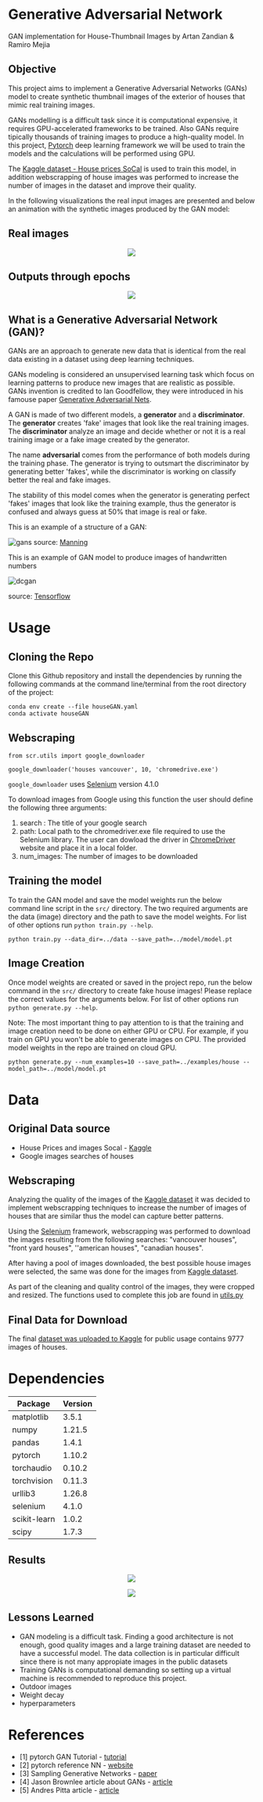 # Generative Adversarial Network

GAN implementation for House-Thumbnail Images by Artan Zandian & Ramiro Mejia

## Objective

This project aims to implement a Generative Adversarial Networks (GANs) model to create synthetic thumbnail images of the exterior of houses that mimic real training images.

GANs modelling is a difficult task since it is computational expensive, it requires GPU-accelerated frameworks to be trained. Also GANs require tipically thousands of training images to produce a high-quality model. In this project, [Pytorch](https://pytorch.org/) deep learning framework we will be used to train the models and the calculations will be performed using GPU.

The  [Kaggle dataset - House prices SoCal](https://www.kaggle.com/ted8080/house-prices-and-images-socal) is used to train this model, in addition webscrapping of house images was performed to increase the number of images in the dataset and improve their quality.

In the following visualizations the real input images are presented and below an animation with the synthetic images produced by the GAN model:

## Real images

<p align="center">
  <img src="https://github.com/artanzand/GAN/blob/main/examples/train_sample.JPG" />
</p>

## Outputs through epochs

<p align="center">
  <img src="https://github.com/artanzand/GAN/blob/main/examples/evolution.gif" />
</p>

## What is a Generative Adversarial Network (GAN)?

GANs are an approach to generate new data that is identical from the real data existing in a dataset using deep learning techniques.

GANs modeling is considered an unsupervised learning task which focus on learning patterns to produce new images that are realistic as possible. GANs invention is credited to Ian Goodfellow, they were  introduced in his famouse paper [Generative Adversarial Nets](https://proceedings.neurips.cc/paper/2014/file/5ca3e9b122f61f8f06494c97b1acccf3-Paper.pdf).

A GAN is made of two different models, a **generator** and a **discriminator**. The **generator** creates 'fake' images that look like the real training images. The **discriminator**  analyze an image and decide whether or not it is a real training image or a fake image created by the generator.

The name **adversarial** comes from the performance of both models during the training phase.  The generator is trying to outsmart the discriminator by generating better 'fakes', while the discriminator is working on classify  better the real and fake images.

The stability of this model  comes when the generator is generating perfect 'fakes' images that look like the training example, thus the generator is confused and always guess at 50% that image is real or fake.

This is an example of a structure of a GAN:

![gans](https://user-images.githubusercontent.com/37048819/155857629-17fdc777-5056-4f97-864c-d7c9dad5fce6.png)
source: [Manning](https://freecontent.manning.com/practical-applications-of-gans-part-1/)

This is an example of GAN model to produce images of handwritten numbers

![dcgan](https://user-images.githubusercontent.com/37048819/155862019-3cd98231-aff4-4900-867d-db70886b1195.gif)

source: [Tensorflow](https://www.tensorflow.org/tutorials/generative/dcgan)

# Usage

## Cloning the Repo

Clone this Github repository and install the dependencies by running the following commands at the command line/terminal from the root directory of the project:

```
conda env create --file houseGAN.yaml 
conda activate houseGAN
```

## Webscraping

```
from scr.utils import google_downloader

google_downloader('houses vancouver', 10, 'chromedrive.exe')
```

`google_downloader` uses [Selenium](https://selenium-python.readthedocs.io/) version 4.1.0

To download images from Google using this function the user should define the following three arguments:

1. search : The title of your google search
2. path: Local path to the chromedriver.exe file required to use the Selenium library. The user can dowload the driver in [ChromeDriver](https://chromedriver.chromium.org/downloads) website and place it in a local folder.
3. num_images: The number of images to be downloaded

## Training the model

To train the GAN model and save the model weights run the below command line script in the `src/` directory. The two required arguments are the data (image) directory and the path to save the model weights. For list of other options run `python train.py --help`.

```
python train.py --data_dir=../data --save_path=../model/model.pt
```

## Image Creation

Once model weights are created or saved in the project repo, run the below command in the `src/` directory to create fake house images! Please replace the correct values for the arguments below. For list of other options run `python generate.py --help`.  

Note: The most important thing to pay attention to is that the training and image creation need to be done on either GPU or CPU. For example, if you train on GPU you won't be able to generate images on CPU. The provided model weights in the repo are trained on cloud GPU.

```
python generate.py --num_examples=10 --save_path=../examples/house --model_path=../model/model.pt
```

# Data

## Original Data source

- House Prices and images Socal - [Kaggle](https://www.kaggle.com/ted8080/house-prices-and-images-socal)
- Google images searches of houses

## Webscraping

Analyzing the quality of the images of the [Kaggle dataset](https://www.kaggle.com/ted8080/house-prices-and-images-socal) it was decided to implement webscrapping techniques to increase the number of images of houses that are similar thus the model can capture better patterns.

Using the [Selenium](https://selenium-python.readthedocs.io/) framework, webscrapping was performed to download the images resulting from the following searches:
"vancouver houses", "front yard houses", ''american houses", "canadian houses".

After having a pool of images downloaded, the best possible house images were selected, the same was done for the images from [Kaggle dataset](https://www.kaggle.com/ted8080/house-prices-and-images-socal).

As part of the cleaning and quality control of the images, they were cropped and resized. The functions used to complete this job are found in [utils.py](https://github.com/artanzand/GAN/blob/main/src/utils.py)

## Final Data for Download

The final [dataset was uploaded to Kaggle](https://www.kaggle.com/ramiromep/house-thumbnail) for public usage contains 9777 images of houses.

# Dependencies

| Package      | Version |
|--------------|---------|
| matplotlib   | 3.5.1   |
| numpy        | 1.21.5  |
| pandas       | 1.4.1   |
| pytorch      | 1.10.2  |
| torchaudio   | 0.10.2  |
| torchvision  | 0.11.3  |
| urllib3      | 1.26.8  |
| selenium     | 4.1.0   |
| scikit-learn | 1.0.2   |
| scipy        | 1.7.3   |

## Results

<p align="center">
  <img src="https://github.com/artanzand/GAN/blob/main/examples/prob_loss.JPG" />
</p>

<p align="center">
  <img src="https://github.com/artanzand/GAN/blob/main/examples/combined.JPG" />
</p>

## Lessons Learned

- GAN modeling is a difficult task. Finding a good architecture is not enough, good quality images and a large training dataset are needed to have a successful model. The data collection is in particular difficult since there is not many appropiate images in the public datasets
- Training GANs is computational demanding so setting up a virtual machine is recommended to reproduce this project.
- Outdoor images
- Weight decay
- hyperparameters

# References

- [1] pytorch GAN Tutorial  - [tutorial](https://pytorch.org/tutorials/beginner/dcgan_faces_tutorial.html)
- [2] pytorch reference NN - [website](https://pytorch.org/docs/stable/nn.html)
- [3] Sampling Generative Networks - [paper](https://arxiv.org/abs/1609.04468)
- [4] Jason Brownlee article about GANs - [article](https://machinelearningmastery.com/what-are-generative-adversarial-networks-gans/)
- [5] Andres Pitta article - [article](https://ubc-mds.github.io/2020-07-10-realistic-neighbourhoods/)
